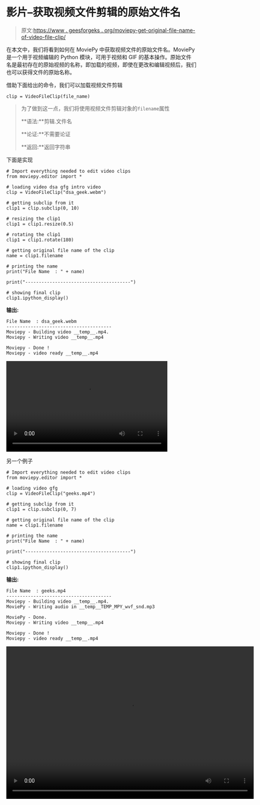 # 影片–获取视频文件剪辑的原始文件名

> 原文:[https://www . geesforgeks . org/moviepy-get-original-file-name-of-video-file-clip/](https://www.geeksforgeeks.org/moviepy-getting-original-file-name-of-video-file-clip/)

在本文中，我们将看到如何在 MoviePy 中获取视频文件的原始文件名。MoviePy 是一个用于视频编辑的 Python 模块，可用于视频和 GIF 的基本操作。原始文件名是最初存在的原始视频的名称，即加载的视频，即使在更改和编辑视频后，我们也可以获得文件的原始名称。

借助下面给出的命令，我们可以加载视频文件剪辑

```
clip = VideoFileClip(file_name)
```

> 为了做到这一点，我们将使用视频文件剪辑对象的`filename`属性
> 
> **语法:**剪辑.文件名
> 
> **论证:**不需要论证
> 
> **返回:**返回字符串

下面是实现

```
# Import everything needed to edit video clips
from moviepy.editor import *

# loading video dsa gfg intro video 
clip = VideoFileClip("dsa_geek.webm")

# getting subclip from it
clip1 = clip.subclip(0, 10)

# resizing the clip1
clip1 = clip1.resize(0.5)

# rotating the clip1
clip1 = clip1.rotate(180)

# getting original file name of the clip
name = clip1.filename

# printing the name
print("File Name  : " + name)

print("---------------------------------------")

# showing final clip
clip1.ipython_display()
```

**输出:**

```
File Name  : dsa_geek.webm
---------------------------------------
Moviepy - Building video __temp__.mp4.
Moviepy - Writing video __temp__.mp4

Moviepy - Done !
Moviepy - video ready __temp__.mp4
```

<video class="wp-video-shortcode" id="video-457241-1" width="427" height="240" preload="metadata" controls=""><source type="video/mp4" src="https://media.geeksforgeeks.org/wp-content/uploads/20200722010753/118.mp4?_=1">[https://media.geeksforgeeks.org/wp-content/uploads/20200722010753/118.mp4](https://media.geeksforgeeks.org/wp-content/uploads/20200722010753/118.mp4)</video>

另一个例子

```
# Import everything needed to edit video clips
from moviepy.editor import *

# loading video gfg
clip = VideoFileClip("geeks.mp4")

# getting subclip from it
clip1 = clip.subclip(0, 7)

# getting original file name of the clip
name = clip1.filename

# printing the name
print("File Name  : " + name)

print("---------------------------------------")

# showing final clip
clip1.ipython_display()
```

**输出:**

```
File Name  : geeks.mp4
---------------------------------------
Moviepy - Building video __temp__.mp4.
MoviePy - Writing audio in __temp__TEMP_MPY_wvf_snd.mp3

MoviePy - Done.
Moviepy - Writing video __temp__.mp4

Moviepy - Done !
Moviepy - video ready __temp__.mp4
```

<video class="wp-video-shortcode" id="video-457241-2" width="656" height="404" preload="metadata" controls=""><source type="video/mp4" src="https://media.geeksforgeeks.org/wp-content/uploads/20200722010826/211.mp4?_=2">[https://media.geeksforgeeks.org/wp-content/uploads/20200722010826/211.mp4](https://media.geeksforgeeks.org/wp-content/uploads/20200722010826/211.mp4)</video>